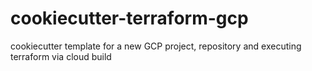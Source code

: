 # cookiecutter-terraform-gcp
cookiecutter template for a new GCP project, repository and executing terraform via cloud build
